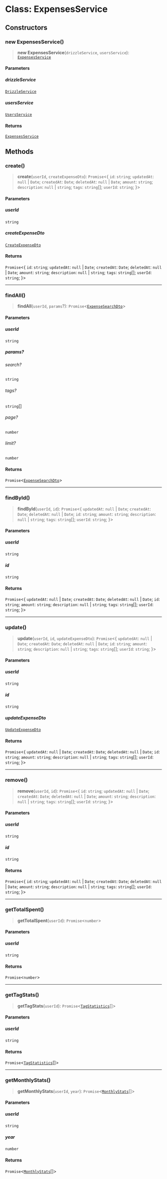 # Class: ExpensesService

## Constructors

### new ExpensesService()

> **new ExpensesService**(`drizzleService`, `usersService`): [`ExpensesService`](ExpensesService.md)

#### Parameters

##### drizzleService

[`DrizzleService`](../../../database/drizzle.service/classes/DrizzleService.md)

##### usersService

[`UsersService`](../../../users/users.service/classes/UsersService.md)

#### Returns

[`ExpensesService`](ExpensesService.md)

## Methods

### create()

> **create**(`userId`, `createExpenseDto`): `Promise`\<\{ `id`: `string`; `updatedAt`: `null` \| `Date`; `createdAt`: `Date`; `deletedAt`: `null` \| `Date`; `amount`: `string`; `description`: `null` \| `string`; `tags`: `string`[]; `userId`: `string`; \}\>

#### Parameters

##### userId

`string`

##### createExpenseDto

[`CreateExpenseDto`](../../dto/create-expense.dto/classes/CreateExpenseDto.md)

#### Returns

`Promise`\<\{ `id`: `string`; `updatedAt`: `null` \| `Date`; `createdAt`: `Date`; `deletedAt`: `null` \| `Date`; `amount`: `string`; `description`: `null` \| `string`; `tags`: `string`[]; `userId`: `string`; \}\>

***

### findAll()

> **findAll**(`userId`, `params`?): `Promise`\<[`ExpenseSearchDto`](../../dto/expenses-search.dto/classes/ExpenseSearchDto.md)\>

#### Parameters

##### userId

`string`

##### params?

###### search?

`string`

###### tags?

`string`[]

###### page?

`number`

###### limit?

`number`

#### Returns

`Promise`\<[`ExpenseSearchDto`](../../dto/expenses-search.dto/classes/ExpenseSearchDto.md)\>

***

### findById()

> **findById**(`userId`, `id`): `Promise`\<\{ `updatedAt`: `null` \| `Date`; `createdAt`: `Date`; `deletedAt`: `null` \| `Date`; `id`: `string`; `amount`: `string`; `description`: `null` \| `string`; `tags`: `string`[]; `userId`: `string`; \}\>

#### Parameters

##### userId

`string`

##### id

`string`

#### Returns

`Promise`\<\{ `updatedAt`: `null` \| `Date`; `createdAt`: `Date`; `deletedAt`: `null` \| `Date`; `id`: `string`; `amount`: `string`; `description`: `null` \| `string`; `tags`: `string`[]; `userId`: `string`; \}\>

***

### update()

> **update**(`userId`, `id`, `updateExpenseDto`): `Promise`\<\{ `updatedAt`: `null` \| `Date`; `createdAt`: `Date`; `deletedAt`: `null` \| `Date`; `id`: `string`; `amount`: `string`; `description`: `null` \| `string`; `tags`: `string`[]; `userId`: `string`; \}\>

#### Parameters

##### userId

`string`

##### id

`string`

##### updateExpenseDto

[`UpdateExpenseDto`](../../dto/update-expense.dto/classes/UpdateExpenseDto.md)

#### Returns

`Promise`\<\{ `updatedAt`: `null` \| `Date`; `createdAt`: `Date`; `deletedAt`: `null` \| `Date`; `id`: `string`; `amount`: `string`; `description`: `null` \| `string`; `tags`: `string`[]; `userId`: `string`; \}\>

***

### remove()

> **remove**(`userId`, `id`): `Promise`\<\{ `id`: `string`; `updatedAt`: `null` \| `Date`; `createdAt`: `Date`; `deletedAt`: `null` \| `Date`; `amount`: `string`; `description`: `null` \| `string`; `tags`: `string`[]; `userId`: `string`; \}\>

#### Parameters

##### userId

`string`

##### id

`string`

#### Returns

`Promise`\<\{ `id`: `string`; `updatedAt`: `null` \| `Date`; `createdAt`: `Date`; `deletedAt`: `null` \| `Date`; `amount`: `string`; `description`: `null` \| `string`; `tags`: `string`[]; `userId`: `string`; \}\>

***

### getTotalSpent()

> **getTotalSpent**(`userId`): `Promise`\<`number`\>

#### Parameters

##### userId

`string`

#### Returns

`Promise`\<`number`\>

***

### getTagStats()

> **getTagStats**(`userId`): `Promise`\<[`TagStatistics`](../../../common/dto/tag-stats.dto/classes/TagStatistics.md)[]\>

#### Parameters

##### userId

`string`

#### Returns

`Promise`\<[`TagStatistics`](../../../common/dto/tag-stats.dto/classes/TagStatistics.md)[]\>

***

### getMonthlyStats()

> **getMonthlyStats**(`userId`, `year`): `Promise`\<[`MonthlyStats`](../../../common/dto/month-stats.dto/classes/MonthlyStats.md)[]\>

#### Parameters

##### userId

`string`

##### year

`number`

#### Returns

`Promise`\<[`MonthlyStats`](../../../common/dto/month-stats.dto/classes/MonthlyStats.md)[]\>
